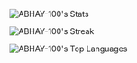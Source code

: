 ![ABHAY-100's Stats](https://github-readme-stats.vercel.app/api?username=ABHAY-100&theme=gotham&show_icons=true&hide_border=false&count_private=true)

![ABHAY-100's Streak](https://github-readme-streak-stats.herokuapp.com/?user=ABHAY-100&theme=gotham&hide_border=false)

![ABHAY-100's Top Languages](https://github-readme-stats.vercel.app/api/top-langs/?username=ABHAY-100&theme=gotham&show_icons=true&hide_border=false&layout=compact)
